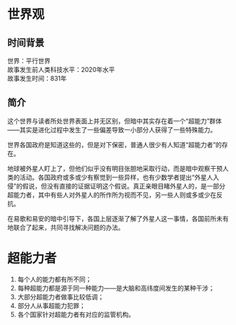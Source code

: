 # 世界观

## 时间背景
世界：平行世界  
故事发生前人类科技水平：2020年水平  
故事发生时间：831年  

## 简介
这个世界与读者所处世界表面上并无区别，但暗中其实存在着一个“超能力”群体——其实是进化过程中发生了一些偏差导致一小部分人获得了一些特殊能力。

世界各国政府是知道这些的，但是对下保密，普通人很少有人知道“超能力者”的存在。

地球被外星人盯上了，但他们似乎没有明目张胆地采取行动，而是暗中观察干预人类的活动。各国政府或多或少有察觉到一些异样，也有少数学者提出“外星人入侵”的假说，但没有直接的证据证明这个假说。真正亲眼目睹外星人的，是一部分超能力者，其中有些人对外星人的所作所为视而不见，另一些人则或多或少在反抗。

在易歌和易安的暗中引导下，各国上层逐渐了解了外星人这一事情，各国前所未有地联合了起来，共同寻找解决问题的办法。

# 超能力者
1. 每个人的能力都有所不同；
2. 每种超能力都是源于同一种能力——是大脑和高纬度间发生的某种干涉；
3. 大部分超能力者做事比较低调；
4. 部分人从事超能力犯罪；
5. 各个国家针对超能力者有对应的监管机构。
